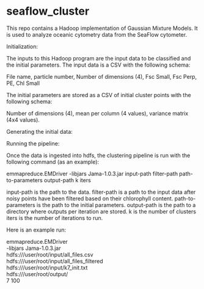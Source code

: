 # seaflow_cluster

This repo contains a Hadoop implementation of Gaussian Mixture Models. It is used to analyze oceanic cytometry
data from the SeaFlow cytometer.

Initialization:

The inputs to this Hadoop program are the input data to be classified and the initial parameters.
The input data is a CSV with the following schema:

File name, particle number, Number of dimensions (4), Fsc Small, Fsc Perp, PE, Chl Small

The initial parameters are stored as a CSV of initial cluster points with the following schema:

Number of dimensions (4), mean per column (4 values), variance matrix (4x4 values).

Generating the initial data:




Running the pipeline:

Once the data is ingested into hdfs, the clustering pipeline is run with the following command (as an example):

emmapreduce.EMDriver -libjars Jama-1.0.3.jar input-path filter-path path-to-parameters output-path k iters

input-path is the path to the data.
filter-path is a path to the input data after noisy points have been filtered based on their chlorophyll content.
path-to-parameters is the path to the initial parameters.
output-path is the path to a directory where outputs per iteration are stored.
k is the number of clusters
iters is the number of iterations to run.

Here is an example run:

emmapreduce.EMDriver \
    -libjars Jama-1.0.3.jar \
    hdfs:///user/root/input/all_files.csv \
    hdfs:///user/root/input/all_files_filtered \
    hdfs:///user/root/input/k7_init.txt \
    hdfs:///user/root/output/ \
    7 100


